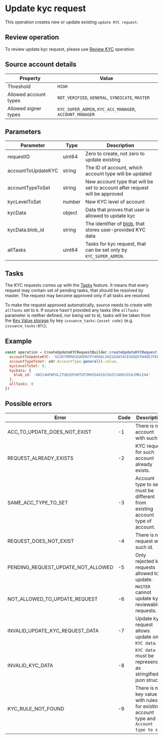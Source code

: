 # Update kyc request

This operation creates new or update existing `update KYC request`.

## Review operation

To review update kyc request, please use [Review KYC][3] operation.

## Source account details

| Property              | Value                                                   |
|-----------------------|---------------------------------------------------------|
| Threshold             | `HIGH`                                                  |
| Allowed account types | `NOT_VERIFIED`, `GENERAL`, `SYNDICATE`, `MASTER`        |
| Allowed signer types  | `KYC_SUPER_ADMIN`, `KYC_ACC_MANAGER`, `ACCOUNT_MANAGER` |

## Parameters

| Parameter            | Type   |       Description                                             |
|----------------------|--------|-----------------------------------------------------------------------------|
| requestID            | uint64 | Zero to create, not zero to update existing                                 |
| accountToUpdateKYC   | string | The ID of account, which account type will be updated                       |
| accountTypeToSet     | string | New account type that will be set to account after request will be approved |
| kycLevelToSet        | number | New KYC level of account
| kycData              | object | Data that proves that user is allowed to update kyc
| kycData.blob_id      | string | The identifier of [blob][1], that stores user-provided KYC data
| allTasks             | uint64 | Tasks for kyc request, that can be set only by `KYC_SUPER_ADMIN`.

## Tasks

The KYC requests comes up with the [Tasks][4] feature. It means that every 
request may contain set of pending tasks, that should be resolved by master.
The request may become approved only if all tasks are resolved. 

To make the request approved automatically, source needs to create with 
`allTasks` set to `0`. If source hasn't provided any tasks (the `allTasks` 
parameter is neither defined, nor being set to `0`), tasks will be taken
from the [Key Value storage][2] by key `issuance_tasks:{asset code}` 
(e.g. `issuance_tasks:BTC`);

## Example

```javascript
const operation = CreateUpdateKYCRequestBuilder.createUpdateKYCRequest({
  accountToUpdateKYC: 'GCGR7MRRKUGOKRN7PY4R66LSKESGOAY4CEV6QQFFW4DE3TKQZIXW4RXG',
  accountTypeToSet: xdr.AccountType.general().value,
  kycLevelToSet: 0,
  kycData: {
    blob_id: '4NSI4HPWFHLZTUB3QPURTUPZMHID4OI6CDUZVJAREUIEAJMRLE6A'
  },
  allTasks: 0
})
```

## Possible errors

| Error                              | Code | Description                                                                           |
|------------------------------------|------|---------------------------------------------------------------------------------------|
| ACC_TO_UPDATE_DOES_NOT_EXIST       |  -1  | There is no account with such id.                                                     |
| REQUEST_ALREADY_EXISTS             |  -2  | KYC request for such account already exists.                                          |
| SAME_ACC_TYPE_TO_SET               |  -3  | Account type to set must be different from existing account type of account.          |
| REQUEST_DOES_NOT_EXIST             |  -4  | There is no request with such id.                                                     |
| PENDING_REQUEST_UPDATE_NOT_ALLOWED |  -5  | Only rejected kyc requests allowed to update.                                         |
| NOT_ALLOWED_TO_UPDATE_REQUEST      |  -6  | `MASTER` cannot update kyc reviewable requests.                                       |
| INVALID_UPDATE_KYC_REQUEST_DATA    |  -7  | Update kyc request allows update only `KYC data`.                                     |
| INVALID_KYC_DATA                   |  -8  | `KYC data` must be represended as stringified json struct.                            |
| KYC_RULE_NOT_FOUND                 |  -9  | There is no key value with rules for existing account type and `Account type to set`. |

[1]: https://tokend.gitlab.io/docs/#blobs
[2]: https://tokend.gitlab.io/docs/#key-value-storage
[3]: /tech/requests.md
[4]: review.md#tasks

